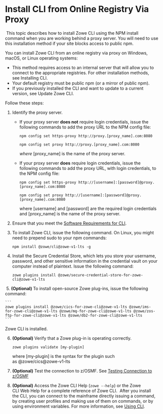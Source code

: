 ​
# Install CLI from Online Registry Via Proxy
​
This topic describes how to install Zowe CLI using the NPM install command when you are working behind a proxy server. You will need to use this installation method if your site blocks access to public npm.

You can install Zowe CLI from an online registry via proxy on Windows, macOS, or Linux operating systems:

*  This method requires access to an internal server that will allow you to connect to the appropriate registries. For other installation methods, see Installing CLI.
*  Your default registry must be public npm (or a mirror of public npm).
*  If you previously installed the CLI and want to update to a current version, see Update Zowe CLI.

​Follow these steps: 
​
1. Identify the proxy server.​
    * If your proxy server **does not** require login credentials, issue the following commands to add the proxy URL to the NPM config file:

        ```
        npm config set https-proxy http://proxy.[proxy_name].com:8080
        ```

        ```
        npm config set proxy http://proxy.[proxy_name].com:8080
        ```

        *where* [proxy_name] is the name of the proxy server.

    * If your proxy server **does** require login credentials, issue the following commands to add the proxy URL, with login credentials, to the NPM config file:

        ```
        npm config set https-proxy http://[username]:[password]@proxy.[proxy_name].com:8080
        ```

        ```
        npm config set proxy http://[username]:[password]@proxy.[proxy_name].com:8080
        ```

        where [username] and [password] are the required login credentials and [proxy_name] is the name of the proxy server.

2. Ensure that you meet the [Software Requirements for CLI](cli-swreqplugins.md).

3. To install Zowe CLI, issue the following command. On Linux, you might need to prepend sudo to your npm commands:

    ```
    npm install @zowe/cli@zowe-v1-lts -g
    ```

4. Install the Secure Credential Store, which lets you store your username, password, and other sensitive information in the credential vault on your computer instead of plaintext. Issue the following command:

   ```
   zowe plugins install @zowe/secure-credential-store-for-zowe-cli@zowe-v1-lts
   ```
​
5. **(Optional)** To install open-source Zowe plug-ins, issue the following command:

    ```
    zowe plugins install @zowe/cics-for-zowe-cli@zowe-v1-lts @zowe/ims-for-zowe-cli@zowe-v1-lts @zowe/mq-for-zowe-cli@zowe-v1-lts @zowe/zos-ftp-for-zowe-cli@zowe-v1-lts @zowe/db2-for-zowe-cli@zowe-v1-lts
    ```

Zowe CLI is installed.

6. **(Optional)** Verify that a Zowe plug-in is operating correctly. 

    ```
    zowe plugins validate [my-plugin]
    ```

    where [my-plugin] is the syntax for the plugin such as @zowe/cics@zowe-v1-lts
​
7. **(Optional)** Test the connection to z/OSMF. See [Testing Connection to z/OSMF](cli-usingcli.md#testing-connection-to-z-osmf) 

8. **(Optional)** Access the Zowe CLI Help (`zowe --help`) or the Zowe CLI Web Help for a complete reference of Zowe CLI.
​
After you install the CLI, you can connect to the mainframe directly issuing a command, by creating user profiles and making use of them on commands, or by using environment variables. For more information, see [Using CLI](cli-usingcli.md).
​
​
​